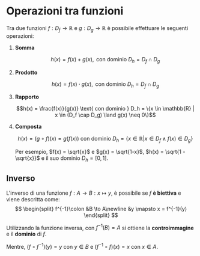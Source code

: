 # Operazioni tra funzioni

Tra due funzioni $f: D_f \to \mathbb{R}$ e $g: D_g \to \mathbb{R}$ è possibile effettuare le seguenti operazioni:

1. **Somma**

	$$h(x) = f(x) + g(x), \text{ con dominio } D_h = D_f \cap D_g$$

2. **Prodotto**

	$$h(x) = f(x) \cdot g(x), \text{ con dominio } D_h = D_f \cap D_g$$

3. **Rapporto**

	$$h(x) = \frac{f(x)}{g(x)} \text{ con dominio } D_h = \{x \in \mathbb{R} | x \in (D_f \cap D_g) \land g(x) \neq 0\}$$

4. **Composta**

	$$h(x) = (g \circ f)(x) = g(f(x)) \text{ con dominio } D_h = \{x \in \mathbb{R} | x \in D_f \land f(x) \in D_g\}$$

	Per esempio, $f(x) = \sqrt{x}$ e $g(x) = \sqrt{1-x}$, $h(x) = \sqrt{1 - \sqrt{x}}$ e il suo dominio $D_h = [0, 1]$.

## Inverso

L'inverso di una funzione $f: A \to B : x \mapsto y$, è possibile se $f$ **è biettiva** e viene descritta come:
$$
\begin{split}
f^{-1}\colon &B \to A\newline
&y \mapsto x = f^{-1}(y)
\end{split}
$$

Utilizzando la funzione inversa, con $f^{-1}(B) = A$ si ottiene la **controimmagine** e il **dominio** di $f$.

Mentre, $(f \circ f^{-1})(y) = y$ con $y \in B$ e $(f^{-1} \circ f)(x) = x$ con $x \in A$.
